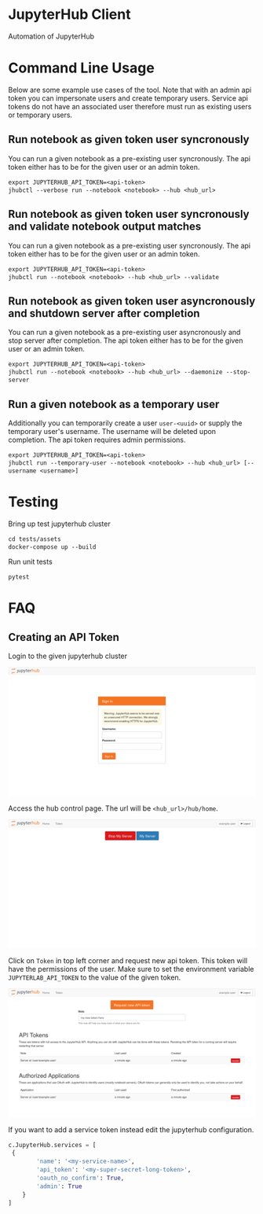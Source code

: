 # JupyterHub Client

Automation of JupyterHub

# Command Line Usage

Below are some example use cases of the tool. Note that with an admin
api token you can impersonate users and create temporary
users. Service api tokens do not have an associated user therefore
must run as existing users or temporary users.

## Run notebook as given token user syncronously

You can run a given notebook as a pre-existing user syncronously. The
api token either has to be for the given user or an admin token.

```shell
export JUPYTERHUB_API_TOKEN=<api-token>
jhubctl --verbose run --notebook <notebook> --hub <hub_url>
```

## Run notebook as given token user syncronously and validate notebook output matches

You can run a given notebook as a pre-existing user syncronously. The
api token either has to be for the given user or an admin token.

```shell
export JUPYTERHUB_API_TOKEN=<api-token>
jhubctl run --notebook <notebook> --hub <hub_url> --validate
```

## Run notebook as given token user asyncronously and shutdown server after completion

You can run a given notebook as a pre-existing user asyncronously and
stop server after completion. The api token either has to be for the
given user or an admin token.

```shell
export JUPYTERHUB_API_TOKEN=<api-token>
jhubctl run --notebook <notebook> --hub <hub_url> --daemonize --stop-server
```

## Run a given notebook as a temporary user

Additionally you can temporarily create a user `user-<uuid>` or supply
the temporary user's username. The username will be deleted upon
completion. The api token requires admin permissions.

```shell
export JUPYTERHUB_API_TOKEN=<api-token>
jhubctl run --temporary-user --notebook <notebook> --hub <hub_url> [--username <username>]
```

# Testing

Bring up test jupyterhub cluster

```shell
cd tests/assets
docker-compose up --build
```

Run unit tests

```shell
pytest
```

# FAQ

## Creating an API Token

Login to the given jupyterhub cluster

![qhub login](./images/login.png)

Access the hub control page. The url will be `<hub_url>/hub/home`.

![qhub home](./images/home.png)

Click on `Token` in top left corner and request new api token. This
token will have the permissions of the user. Make sure to set the
environment variable `JUPYTERLAB_API_TOKEN` to the value of the given
token.

![qhub token](./images/token.png)

If you want to add a service token instead edit the jupyterhub
configuration.

```python
c.JupyterHub.services = [
 {
        'name': '<my-service-name>',
        'api_token': '<my-super-secret-long-token>',
        'oauth_no_confirm': True,
        'admin': True
    }
]
```
